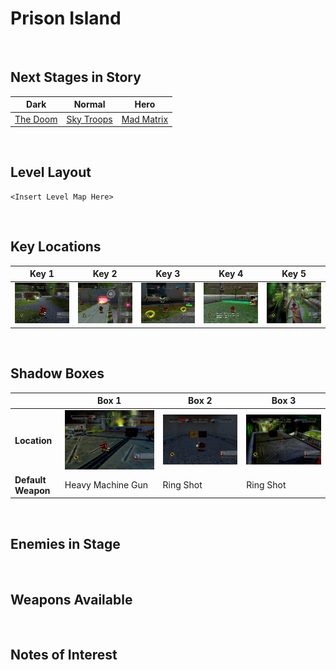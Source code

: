 # Prison Island

<br />

## Next Stages in Story
|Dark|Normal|Hero|
|--|--|--|
|[The Doom](../TheDoom)|[Sky Troops](../SkyTroops)|[Mad Matrix](../MadMatrix)|

<br />

## Level Layout
```
<Insert Level Map Here>
```

<br />

## Key Locations
|Key 1|Key 2|Key 3|Key 4|Key 5|
|--|--|--|--|--|
|[ ![](../img/PrisonIsland/PrisonIsland-Key1.png) ](../img/PrisonIsland/PrisonIsland-Key1.png)|[ ![](../img/PrisonIsland/PrisonIsland-Key2.png) ](../img/PrisonIsland/PrisonIsland-Key2.png)|[ ![](../img/PrisonIsland/PrisonIsland-Key3.png) ](../img/PrisonIsland/PrisonIsland-Key3.png)|[ ![](../img/PrisonIsland/PrisonIsland-Key4.png) ](../img/PrisonIsland/PrisonIsland-Key4.png)|[ ![](../img/PrisonIsland/PrisonIsland-Key5.png) ](../img/PrisonIsland/PrisonIsland-Key5.png)|

<br />

## Shadow Boxes
| |Box 1|Box 2|Box 3|
|-|-|-|-|
|__Location__|[ ![](../img/PrisonIsland/PrisonIslandShadowBox1.png) ](../img/PrisonIsland/PrisonIslandShadowBox1.png)|[ ![](../img/PrisonIsland/PrisonIslandShadowBox2.png) ](../img/PrisonIsland/PrisonIslandShadowBox2.png)|[ ![](../img/PrisonIsland/PrisonIslandShadowBox3.png) ](../img/PrisonIsland/PrisonIslandShadowBox3.png)|
|__Default Weapon__|Heavy Machine Gun|Ring Shot|Ring Shot|

<br />

## Enemies in Stage

<br />

## Weapons Available

<br />

## Notes of Interest

<br />